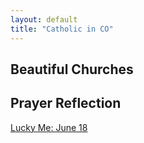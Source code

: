 ```yaml
---
layout: default
title: "Catholic in CO"
---
```

## Beautiful Churches

## Prayer Reflection
[Lucky Me: June 18](https://mjheinhold.github.io/focus-intern-2021/2021/06/18/2021-Lucky-Me)
